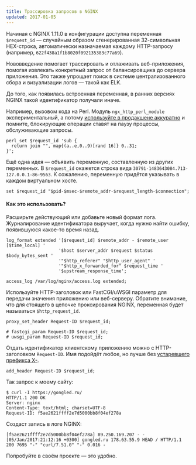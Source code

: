 ```yaml
---
title: Трассировка запросов в NGINX
updated: 2017-01-05
---
```


Начиная с NGINX 1.11.0 в конфигурации доступна переменная `$request_id` — случайным образом сгенерированная 32-символьная HEX-строка, автоматически назначаемая каждому HTTP-запросу (например, `622f438a1f1b8020f092135383c77a69`).

Нововведение помогает трассировать и отлаживать веб-приложения, помогая извлекать конкретный запрос от балансировщика до сервера приложения. Это также упрощает поиск в системе централизованного сбора и визуализации логов — такой как ELK.

До того, как появилась встроенная переменная, в ранних версиях NGINX такой идентификатор получали иначе.

Например, вызовом кода на Perl. Модуль `ngx_http_perl_module` экспериментальный, а потому [используйте в продакшене аккуратно](http://nginx.org/ru/docs/http/ngx_http_perl_module.html) и помните, блокирующие операции ставят на паузу процессы, обслуживающие запросы.

```
perl_set $request_id 'sub {
  return join "", map{(a..e,0..9)[rand 16]} 0..31;
}';
```

Ещё одна идея — объявить переменную, составленную из других переменных. В `$request_id` окажется строка вида `30791-1483643084.713-127.0.0.1-86-9563`. К сожалению, переменную придётся указывать в каждом виртуальном хосте.

```
set $request_id "$pid-$msec-$remote_addr-$request_length-$connection";
```

#### Как это использовать?

Расширьте действующий или добавьте новый формат лога. Журналирование идентификатора выручает, когда нужно найти ошибку, появившуюся какое-то время назад.

```
log_format extended '[$request_id] $remote_addr - $remote_user [$time_local] '
                    '$host $server_addr $request $status $body_bytes_sent '
                    '"$http_referer" "$http_user_agent" '
                    '"$http_x_forwarded_for" $request_time '
                    '$upstream_response_time';

access_log /var/log/nginx/access.log extended;
```

Используйте HTTP-заголовок или FastCGI/uWSGI параметр для передачи значения приложению или веб-серверу. Обратите внимание, что для стоящего в цепочке проксирования NGINX, переменная будет называться `$http_request_id`.

```
proxy_set_header Request-ID $request_id;

# fastcgi_param Request-ID $request_id;
# uwsgi_param Request-ID $request_id;
```

Отдать идентификатор клиентскому приложению можно с HTTP-заголовком `Request-ID`. Имя подойдёт любое, но лучше без [устаревшего префикса X-](https://tools.ietf.org/html/rfc6648).

```
add_header Request-ID $request_id;
```

Так запрос к моему сайту:
```
$ curl -I https://gongled.ru/
HTTP/1.1 200 OK
Server: nginx
Content-Type: text/html; charset=UTF-8
Request-ID: f5ae2621ffff2e7d5000bb8f04ef278a
```

Создаст запись в логе NGINX:
```
[f5ae2621ffff2e7d5000bb8f04ef278a] 89.250.169.207 - - [05/Jan/2017:21:12:16 +0300] gongled.ru 178.63.55.9 HEAD / HTTP/1.1 200 7695 "-" "curl/7.51.0" "-" 0.016 -
```

Попробуйте в своём проекте — это удобно.
